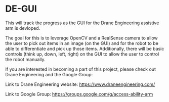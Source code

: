 # DE-GUI
This will track the progress as the GUI for the Drane Engineering assistive arm is devloped.

The goal for this is to leverage OpenCV and a RealSense camera to allow the user to pick out items in an image (on the GUI) and for the robot to be able to differentiate and pick up those items. Additionally, there will be basic controls (think up, down, left, right) on the GUI to allow the user to control the robot manually.

If you are interested in becoming a part of this project, please check out Drane Engineering and the Google Group:

Link to Drane Engineering website: https://www.draneengineering.com/

Link to Google Group: https://groups.google.com/g/access-ability-arm
